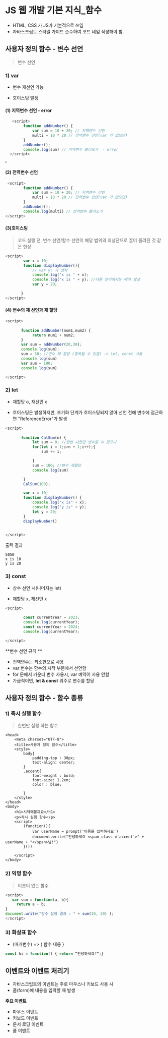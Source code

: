 # JS 웹 개발 기본 지식_함수

- HTML, CSS 가 JS가 기본적으로 쓰임
- 자바스크립트 스타일 가이드 준수하여 코드 네임 작성해야 함.



## 사용자 정의 함수 - 변수 선언

> 변수 선언

### 1) var

- 변수 재선언 가능

- 호이스팅 발생

  

#### (1) 지역변수 선언 - error

```javascript
   <script>
        function addNumber() {
            var sum = 10 + 20; // 지역변수 선언 
            multi = 10 * 20 // 전역변수 선언(var 가 없으면)
        }
        addNumber();
        console.log(sum) // 지역변수 불러오기  - error
  </script>
```

<img src="/Users/kimsinwoo/Downloads/js 전역변수 에러 창.png" style="zoom:33%;" />

#### (2) 전역변수 선언

```javascript
 <script>
        function addNumber() {
            var sum = 10 + 20; // 지역변수 선언 
            multi = 10 * 20 // 전역변수 선언(var 가 없으면)
        }
        addNumber();
        console.log(multi) // 전역변수 불러오기
</script>
```



#### (3)호이스팅

> 코드 실행 전, 변수 선언/함수 선언이 해당 범위의 최상단으로 끌어 올려진 것 같은 현상

```javascript
<script>
        var x = 10;
        function displayNumber(){
            // var y; 가 생략
            console.log("x is " + x);
            console.log("x is " + y); //다른 언어에서는 에러 발생
            var y = 20;

       }
</script>
```

#### (4) 변수의 재 선언과 재 할당

```javascript
<script>
       
       function addNumber(num1,num2) {
            return num1 + num2;
       }
       var sum = addNumber(20,30);
       console.log(sum);
       sum = 50; //변수 재 할당 (중복될 수 있음) -> let, const 사용
       console.log(sum)
       var sum = 100;
       console.log(sum)

</script>
```



### 2) let

- 재할당 o, 재선언 x

- 호이스팅은 발생하지만, 초기화 단계가 호이스팅되지 않아 선언 전에 변수에 접근하면 "ReferenceError"가 발생

```javascript
<script>
       
       function CalSum(n) {
            let sum = 0; //한번 나왔던 변수일 수 있으니
            for(let i = 1;i>n + 1;i++);{
                sum += i;

            }
            sum = 100; //변수 재할당
            console.log(sum)

        }
        CalSum(100);

        var x = 10;
        function displayNumber() {
            console.log("x is" + x);
            console.log("y is" + y);
            let y = 20;
        }
        displayNumber()
      

</script>
```

출력 결과

```
5050
x is 10
y is 20
```



### 3) const

- 상수 선언 시(나머지는 let)

- 재할당 x, 재선언 x

```javascript
<script>
        
        const currentYear = 2023;
        console.log(currentYear);
        const currentYear = 2024;
        console.log(currentYear);

</script>
```





**변수 선언 규칙 **

- 전역변수는 최소한으로 사용
- var 변수는 함수의 시작 부분에서 선언함
- for 문에서 카운터 변수 사용시, var 예약어 사용 안함
- 가급적이면, **let & const** 위주로 변수를 할당



## 사용자 정의 함수 - 함수 종류

### 1) 즉시 실행 함수

> 한번만 실행 하는 함수

```
<head>
    <meta charset="UTF-8">
    <title>사용자 정의 함수</title>
    <style>
        body{
            padding-top : 30px;
            text-align: center;
        }
        .accent{
            font-weight : bold;
            font-size: 1.2em;
            color : blue;

        }
    </style>
</head>
<body>
    <h1>시작해볼까요</h1>
    <p>즉시 실행 함수</p>
    <script>
        (function(){
            var userName = prompt('이름을 입력하세요')
            document.write("안녕하세요 <span class ='accent'>" + userName + "</span>님!")
        }())

    </script>
</body>
```



### 2) 익명 함수

> 이름이 없는 함수

```javascript
<script>
   var sum = function(a, b){
     return a + b;
}
document.write("함수 실행 결과 : " + sum(10, 20) ); 
</script>
```



### 3) 화살표 함수

- (매개변수) => { 함수 내용 }

```javascript
const hi = function() { return “안녕하세요?”;}
```



## 이벤트와 이벤트 처리기

- 자바스크립트의 이벤트는 주로 마우스나 키보드 사용 시
- 폼(form)에 내용을 입력할 때 발생



**주요 이벤트**

- 마우스 이벤트
- 키보드 이벤트
- 문서 로딩 이벤트
- 폼 이벤트